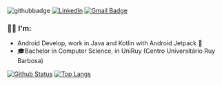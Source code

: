 ![githubbadge](https://img.shields.io/github/followers/IgorSt?style=social) <a href="https://www.linkedin.com/in/igoor-santos/">
 <img alt="LinkedIn" src="https://img.shields.io/badge/LinkedIn-Igor%20Santos-blue?style=flat&logo=linkedin"></a>
 [![Gmail Badge](https://img.shields.io/badge/-Gmail-c14438?style=flat-square&logo=Gmail&logoColor=white&link=mailto:igorfrb15@gmail.com)](mailto:igorfrb15@gmail.com)

### 🙋‍♂️ I'm:
- Android Develop, work in Java and Kotlin with Android Jetpack 🚀
- 🎓Bachelor in Computer Science, in UniRuy (Centro Universitário Ruy Barbosa)

[![Github Status](https://github-readme-stats.vercel.app/api?username=IgorSt&count_private=true&show_icons=true&title_color=fff&icon_color=79ff97&text_color=9f9f9f&bg_color=151515)](https://github.com/IgorSt/)
[![Top Langs](https://github-readme-stats.vercel.app/api/top-langs/?username=IgorSt&layout=compact&title_color=fff&icon_color=79ff97&text_color=9f9f9f&bg_color=151515)](https://github.com/IgorSt)
